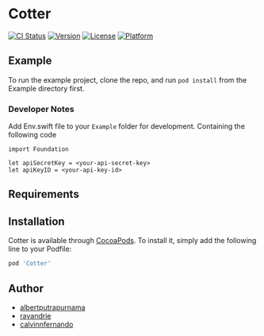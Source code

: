 # Cotter

[![CI Status](https://img.shields.io/travis/albertputrapurnama/CotterIOS.svg?style=flat)](https://travis-ci.org/albertputrapurnama/Cotter)
[![Version](https://img.shields.io/cocoapods/v/Cotter.svg?style=flat)](https://cocoapods.org/pods/Cotter)
[![License](https://img.shields.io/cocoapods/l/Cotter.svg?style=flat)](https://cocoapods.org/pods/Cotter)
[![Platform](https://img.shields.io/cocoapods/p/Cotter.svg?style=flat)](https://cocoapods.org/pods/Cotter)

## Example

To run the example project, clone the repo, and run `pod install` from the Example directory first.

### Developer Notes

Add Env.swift file to your `Example` folder for development. Containing the following code

```
import Foundation

let apiSecretKey = <your-api-secret-key>
let apiKeyID = <your-api-key-id>
```

## Requirements

## Installation

Cotter is available through [CocoaPods](https://cocoapods.org). To install
it, simply add the following line to your Podfile:

```ruby
pod 'Cotter'
```

## Author

- [albertputrapurnama](https://github.com/albertputrapurnama)
- [rayandrie](https://github.com/rayandrie)
- [calvinnfernando](https://github.com/calvinnfernando)
